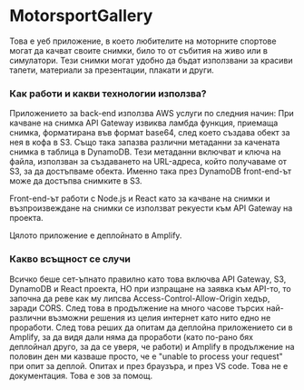 # MotorsportGallery
Това е уеб приложение, в което любителите на моторните спортове могат да качват своите снимки, било то от събития на живо или в симулатори. Тези снимки могат удобно да бъдат използвани за красиви тапети, материали за презентации, плакати и други.
### Как работи и какви технологии използва?
Приложението за back-end използва AWS услуги по следния начин:
При качване на снимка API Gateway извиква ламбда функция, приемаща снимка, форматирана във формат base64, след което създава обект за нея в кофа в S3. Също така запазва различни метаданни за качената снимка в таблица в DynamoDB. Тези метаданни включват и ключа на файла, използван за създаването на URL-адреса, който получаваме от S3, за да достъпваме обекта. Именно така през DynamoDB front-end-ът може да достъпва снимките в S3. 

Front-end-ът работи с Node.js и React като за качване на снимки и възпроизвеждане на снимки се използват рекуести към API Gateway на проекта.

Цялото приложение е деплойнато в Amplify.

### Какво всъщност се случи
Всичко беше сет-ъпнато правилно като това включва API Gateway, S3, DynamoDB и React проекта, НО при изпращане на заявка към API-то, то започна да реве как му липсва Access-Control-Allow-Origin хедър, заради CORS. След това в продължение на много часове търсих най-различни възможни решения из целия интернет като нито едно не проработи. След това реших да опитам да деплойна приложението си в Amplify, за да видя дали няма да проработи (като по-рано бях деплойнал друго, за да се уверя, че работи) и Amplify в продължение на половин ден ми казваше просто, че е "unable to process your request" при опит за деплой. Опитах и през браузъра, и през VS code. Това не е документация. Това е зов за помощ.
